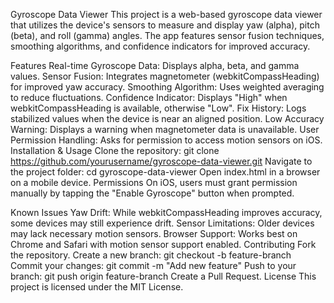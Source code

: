 Gyroscope Data Viewer
This project is a web-based gyroscope data viewer that utilizes the device's sensors to measure and display yaw (alpha), pitch (beta), and roll (gamma) angles. The app features sensor fusion techniques, smoothing algorithms, and confidence indicators for improved accuracy.

Features
Real-time Gyroscope Data: Displays alpha, beta, and gamma values.
Sensor Fusion: Integrates magnetometer (webkitCompassHeading) for improved yaw accuracy.
Smoothing Algorithm: Uses weighted averaging to reduce fluctuations.
Confidence Indicator: Displays "High" when webkitCompassHeading is available, otherwise "Low".
Fix History: Logs stabilized values when the device is near an aligned position.
Low Accuracy Warning: Displays a warning when magnetometer data is unavailable.
User Permission Handling: Asks for permission to access motion sensors on iOS.
Installation & Usage
Clone the repository:
git clone https://github.com/yourusername/gyroscope-data-viewer.git
Navigate to the project folder:
cd gyroscope-data-viewer
Open index.html in a browser on a mobile device.
Permissions
On iOS, users must grant permission manually by tapping the "Enable Gyroscope" button when prompted.

Known Issues
Yaw Drift: While webkitCompassHeading improves accuracy, some devices may still experience drift.
Sensor Limitations: Older devices may lack necessary motion sensors.
Browser Support: Works best on Chrome and Safari with motion sensor support enabled.
Contributing
Fork the repository.
Create a new branch:
git checkout -b feature-branch
Commit your changes:
git commit -m "Add new feature"
Push to your branch:
git push origin feature-branch
Create a Pull Request.
License
This project is licensed under the MIT License.
